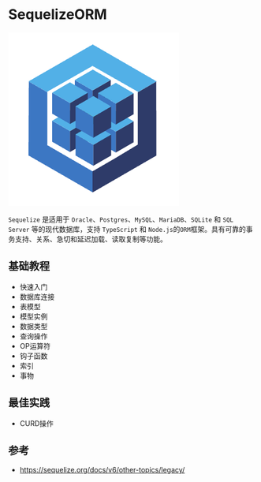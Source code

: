 # SequelizeORM

![](images/sequelize-logo.png)

`Sequelize` 是适用于 `Oracle`、`Postgres`、`MySQL`、`MariaDB`、`SQLite` 和 `SQL Server`
等的现代数据库，支持 `TypeScript` 和 `Node.js`的`ORM`框架。具有可靠的事务支持、关系、急切和延迟加载、读取复制等功能。

## 基础教程

- 快速入门
- 数据库连接
- 表模型
- 模型实例
- 数据类型
- 查询操作
- OP运算符
- 钩子函数
- 索引
- 事物

## 最佳实践

- CURD操作

## 参考

- <https://sequelize.org/docs/v6/other-topics/legacy/>
